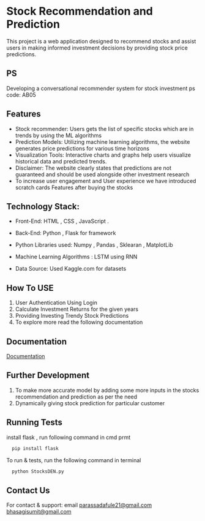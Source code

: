 # Stock Recommendation and Prediction

This project is a web application designed to recommend stocks and assist users in making informed investment decisions by providing stock price predictions.

## PS

Developing a conversational recommender system for stock investment
ps code: AB05

## Features

- Stock recommender: Users gets the list of specific stocks which are in trends by using the ML algorithms
- Prediction Models: Utilizing machine learning algorithms, the website generates price predictions for various time horizons
- Visualization Tools: Interactive charts and graphs help users visualize historical data and predicted trends.
- Disclaimer: The website clearly states that predictions are not guaranteed and should be used alongside other investment research
- To increase user engagement and User experience we have introduced scratch cards Features after buying the stocks

## Technology Stack:

- Front-End: HTML , CSS , JavaScript .
- Back-End: Python , Flask for framework

- Python Libraries used: Numpy , Pandas , Sklearan , MatplotLib
- Machine Learning Algorithms : LSTM using RNN
- Data Source: Used Kaggle.com for datasets

## How To USE

1. User Authentication Using Login
2. Calculate Investment Returns for the given years
3. Providing Investing Trendy Stock Predictions
4. To explore more read the following documentation

## Documentation

[Documentation](https://linktodocumentation)

## Further Development

1. To make more accurate model by adding some more inputs in the stocks recommendation and prediction as per the need
2. Dynamically giving stock prediction for particular customer

## Running Tests

install flask , run following command in cmd prmt

```bash
  pip install flask
```

To run & tests, run the following command in terminal

```bash
  python StocksDEN.py
```

## Contact Us

For contact & support: email parassadafule21@gmail.com bhasagisumit@gmail.com

